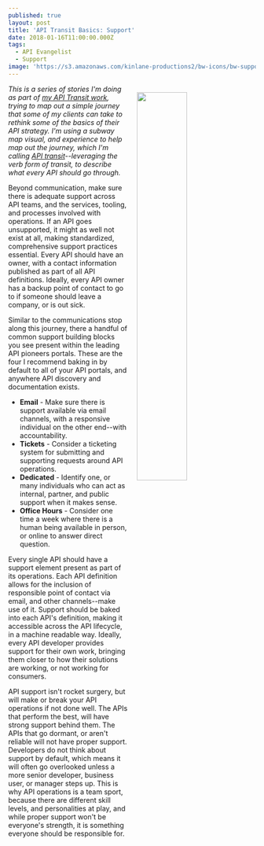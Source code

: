 ```yaml
---
published: true
layout: post
title: 'API Transit Basics: Support'
date: 2018-01-16T11:00:00.000Z
tags:
  - API Evangelist
  - Support
image: 'https://s3.amazonaws.com/kinlane-productions2/bw-icons/bw-support.png'
---
```

<p><img src="https://s3.amazonaws.com/kinlane-productions2/bw-icons/bw-support.png" align="right" width="45%" style="padding: 15px;" /></p>

_This is a series of stories I'm doing as part of [my API Transit work](http://basics.apievangelist.com/), trying to map out a simple journey that some of my clients can take to rethink some of the basics of their API strategy. I'm using a subway map visual, and experience to help map out the journey, which I'm calling [API transit](http://basics.apievangelist.com/)--leveraging the verb form of transit, to describe what every API should go through._

Beyond communication, make sure there is adequate support across API teams, and the services, tooling, and processes involved with operations. If an API goes unsupported, it might as well not exist at all, making standardized, comprehensive support practices essential. Every API should have an owner, with a contact information published as part of all API definitions. Ideally, every API owner has a backup point of contact to go to if someone should leave a company, or is out sick.

Similar to the communications stop along this journey, there a handful of common support building blocks you see present within the leading API pioneers portals. These are the four I recommend baking in by default to all of your API portals, and anywhere API discovery and documentation exists.

- **Email** - Make sure there is support available via email channels, with a responsive individual on the other end--with accountability.
- **Tickets** - Consider a ticketing system for submitting and supporting requests around API operations.
- **Dedicated** - Identify one, or many individuals who can act as internal, partner, and public support when it makes sense.
- **Office Hours** - Consider one time a week where there is a human being available in person, or online to answer direct question.

Every single API should have a support element present as part of its operations. Each API definition allows for the inclusion of responsible point of contact via email, and other channels--make use of it. Support should be baked into each API's definition, making it accessible across the API lifecycle, in a machine readable way. Ideally, every API developer provides support for their own work, bringing them closer to how their solutions are working, or not working for consumers.

API support isn't rocket surgery, but will make or break your API operations if not done well. The APIs that perform the best, will have strong support behind them. The APIs that go dormant, or aren't reliable will not have proper support. Developers do not think about support by default, which means it will often go overlooked unless a more senior developer, business user, or manager steps up. This is why API operations is a team sport, because there are different skill levels, and personalities at play, and while proper support won't be everyone's strength, it is something everyone should be responsible for.
